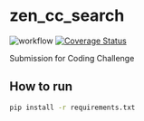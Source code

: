 # zen_cc_search 

![workflow](https://github.com/maoyalu/zen_cc_search/actions/workflows/ci.yml/badge.svg?branch=main)
[![Coverage Status](https://coveralls.io/repos/github/maoyalu/zen_cc_search/badge.svg?branch=main)](https://coveralls.io/github/maoyalu/zen_cc_search?branch=main)

Submission for Coding Challenge

## How to  run

```bash
pip install -r requirements.txt
```